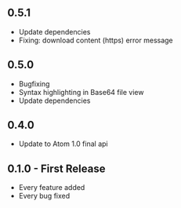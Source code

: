 ## 0.5.1
* Update dependencies
* Fixing: download content (https) error message

## 0.5.0
* Bugfixing
* Syntax highlighting in Base64 file view
* Update dependencies

## 0.4.0
* Update to Atom 1.0 final api

## 0.1.0 - First Release
* Every feature added
* Every bug fixed
